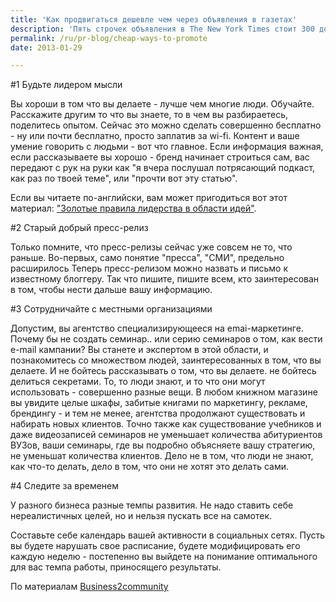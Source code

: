 ```yaml
---
title: 'Как продвигаться дешевле чем через объявления в газетах'
description: 'Пять строчек объявления в The New York Times стоит 300 долларов. Зависит от отрасли компании, конечно, но средняя и малая компания дважды задумается, платить ли такие деньги. Строить свой бренд можно и гораздо дешевле. #1 Будьте лидером мысли'
permalink: /ru/pr-blog/cheap-ways-to-promote
date: 2013-01-29

---
```


#1 Будьте лидером мысли

Вы хороши в том что вы делаете - лучше чем многие люди. Обучайте. Расскажите другим то что вы знаете, то в чем вы разбираетесь, поделитесь опытом. Сейчас это можно сделать совершенно бесплатно - ну или почти бесплатно, просто заплатив за wi-fi. Контент и ваше умение говорить с людьми - вот что главное. Если информация важная, если рассказываете вы хорошо - бренд начинает строиться сам, вас передают с рук на руки как "я вчера послушал потрясающий подкаст, как раз по твоей теме", или "прочти вот эту статью".

Если вы читаете по-английски, вам может пригодиться вот этот материал: <a href="http://www.fastcompany.com/3003897/golden-rules-creating-thoughtful-thought-leadership">"Золотые правила лидерства в области идей"</a>.

#2 Старый добрый пресс-релиз

Только помните, что пресс-релизы сейчас уже совсем не то, что раньше. Во-первых, само понятие "пресса", "СМИ", предельно расширилось Теперь пресс-релизом можно назвать и письмо к известному блоггеру. Так что пишите, пишите всем, кто заинтересован  в том, чтобы нести дальше вашу информацию.

#3 Сотрудничайте с местными организациями

Допустим, вы агентство специализирующееся на emai-маркетинге. Почему бы не создать семинар.. или серию семинаров о том, как вести e-mail кампании? Вы станете и экспертом в этой области, и познакомитесь со множеством людей, заинтересованных в том, что вы делаете. И не бойтесь рассказывать о том, что вы делаете. не бойтесь делиться секретами. То, то люди знают, и то что они могут использовать - совершенно разные вещи. В любом книжном магазине вы увидите целые шкафы, забитые книгами по маркетингу, рекламе, брендингу - и тем не менее, агентства продолжают существовать и набирать новых клиентов. Точно также как существование учебников и даже видеозаписей семинаров не уменьшает количества абитуриентов ВУЗов, ваши семинары, где вы подробно объясняете вашу стратегию, не уменьшат количества клиентов. Дело не  в том, что люди не знают, как что-то делать, дело в том, что они не хотят это делать сами.

#4 Следите за временем

У разного бизнеса разные темпы развития. Не надо ставить себе нереалистичных целей, но и нельзя пускать все на самотек.

Составьте себе календарь вашей активности в социальных сетях.  Пусть вы будете нарушать свое расписание, будете модифицировать его каждую неделю - постепенно вы выйдете на понимание оптимального для вас темпа работы, приносящего результаты.

По материалам <a href="http://www.business2community.com/branding/4-branding-techniques-cheaper-than-a-newspaper-classified-ad-0389719">Business2community</a>

